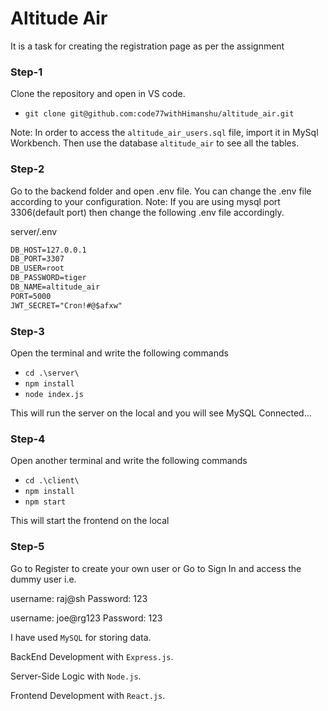 # Altitude Air
It is a task for creating the registration page as per the assignment

### Step-1
Clone the repository and open in VS code.
 - `git clone git@github.com:code77withHimanshu/altitude_air.git`

Note: In order to access the `altitude_air_users.sql` file, import it in MySql Workbench. Then use the database `altitude_air` to see all the tables.

### Step-2
Go to the backend folder and open .env file.
You can change the .env file according to your configuration.
Note: If you are using mysql port 3306(default port) then change the following .env file accordingly.

server/.env
```markdown
DB_HOST=127.0.0.1
DB_PORT=3307
DB_USER=root
DB_PASSWORD=tiger
DB_NAME=altitude_air
PORT=5000
JWT_SECRET="Cron!#@$afxw"
```


### Step-3
Open the terminal and write the following commands

- `cd .\server\`
- `npm install`
- `node index.js`

This will run the server on the local and you will see MySQL Connected...


### Step-4
Open another terminal and write the following commands

- `cd .\client\`
- `npm install`
- `npm start`

This will start the frontend on the local



### Step-5
Go to Register to create your own user or Go to Sign In and access the dummy user i.e. 


username: raj@sh
Password: 123


username: joe@rg123
Password: 123



I have used `MySQL` for storing data. 

BackEnd Development with `Express.js`. 

Server-Side Logic with `Node.js`.

Frontend Development with `React.js`.
